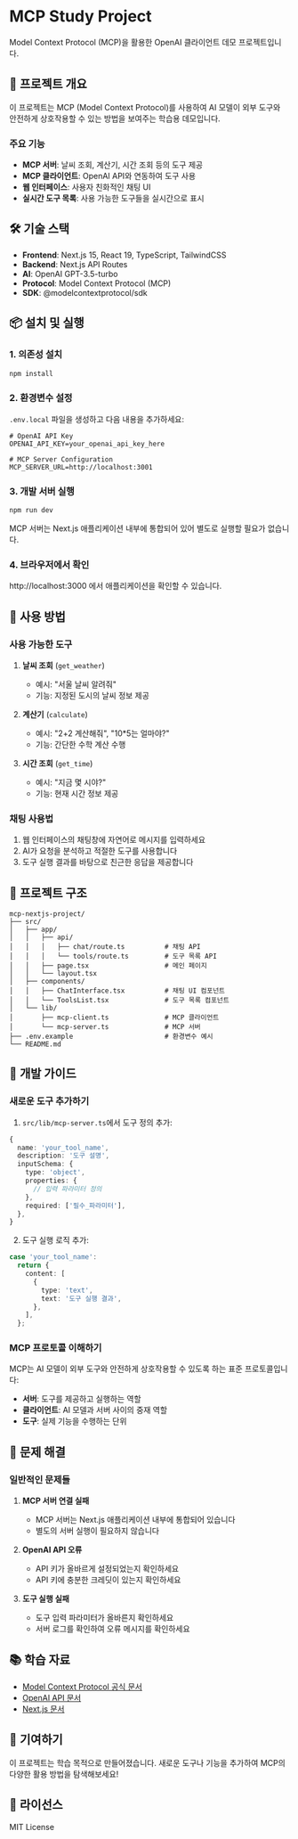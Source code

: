# MCP Study Project

Model Context Protocol (MCP)을 활용한 OpenAI 클라이언트 데모 프로젝트입니다.

## 🚀 프로젝트 개요

이 프로젝트는 MCP (Model Context Protocol)를 사용하여 AI 모델이 외부 도구와 안전하게 상호작용할 수 있는 방법을 보여주는 학습용 데모입니다.

### 주요 기능

- **MCP 서버**: 날씨 조회, 계산기, 시간 조회 등의 도구 제공
- **MCP 클라이언트**: OpenAI API와 연동하여 도구 사용
- **웹 인터페이스**: 사용자 친화적인 채팅 UI
- **실시간 도구 목록**: 사용 가능한 도구들을 실시간으로 표시

## 🛠️ 기술 스택

- **Frontend**: Next.js 15, React 19, TypeScript, TailwindCSS
- **Backend**: Next.js API Routes
- **AI**: OpenAI GPT-3.5-turbo
- **Protocol**: Model Context Protocol (MCP)
- **SDK**: @modelcontextprotocol/sdk

## 📦 설치 및 실행

### 1. 의존성 설치

```bash
npm install
```

### 2. 환경변수 설정

`.env.local` 파일을 생성하고 다음 내용을 추가하세요:

```env
# OpenAI API Key
OPENAI_API_KEY=your_openai_api_key_here

# MCP Server Configuration
MCP_SERVER_URL=http://localhost:3001
```

### 3. 개발 서버 실행

```bash
npm run dev
```

MCP 서버는 Next.js 애플리케이션 내부에 통합되어 있어 별도로 실행할 필요가 없습니다.

### 4. 브라우저에서 확인

http://localhost:3000 에서 애플리케이션을 확인할 수 있습니다.

## 🎯 사용 방법

### 사용 가능한 도구

1. **날씨 조회** (`get_weather`)
   - 예시: "서울 날씨 알려줘"
   - 기능: 지정된 도시의 날씨 정보 제공

2. **계산기** (`calculate`)
   - 예시: "2+2 계산해줘", "10*5는 얼마야?"
   - 기능: 간단한 수학 계산 수행

3. **시간 조회** (`get_time`)
   - 예시: "지금 몇 시야?"
   - 기능: 현재 시간 정보 제공

### 채팅 사용법

1. 웹 인터페이스의 채팅창에 자연어로 메시지를 입력하세요
2. AI가 요청을 분석하고 적절한 도구를 사용합니다
3. 도구 실행 결과를 바탕으로 친근한 응답을 제공합니다

## 📁 프로젝트 구조

```
mcp-nextjs-project/
├── src/
│   ├── app/
│   │   ├── api/
│   │   │   ├── chat/route.ts          # 채팅 API
│   │   │   └── tools/route.ts         # 도구 목록 API
│   │   ├── page.tsx                   # 메인 페이지
│   │   └── layout.tsx
│   ├── components/
│   │   ├── ChatInterface.tsx          # 채팅 UI 컴포넌트
│   │   └── ToolsList.tsx              # 도구 목록 컴포넌트
│   └── lib/
│       ├── mcp-client.ts              # MCP 클라이언트
│       └── mcp-server.ts              # MCP 서버
├── .env.example                       # 환경변수 예시
└── README.md
```

## 🔧 개발 가이드

### 새로운 도구 추가하기

1. `src/lib/mcp-server.ts`에서 도구 정의 추가:

```typescript
{
  name: 'your_tool_name',
  description: '도구 설명',
  inputSchema: {
    type: 'object',
    properties: {
      // 입력 파라미터 정의
    },
    required: ['필수_파라미터'],
  },
}
```

2. 도구 실행 로직 추가:

```typescript
case 'your_tool_name':
  return {
    content: [
      {
        type: 'text',
        text: '도구 실행 결과',
      },
    ],
  };
```

### MCP 프로토콜 이해하기

MCP는 AI 모델이 외부 도구와 안전하게 상호작용할 수 있도록 하는 표준 프로토콜입니다:

- **서버**: 도구를 제공하고 실행하는 역할
- **클라이언트**: AI 모델과 서버 사이의 중재 역할
- **도구**: 실제 기능을 수행하는 단위

## 🐛 문제 해결

### 일반적인 문제들

1. **MCP 서버 연결 실패**
   - MCP 서버는 Next.js 애플리케이션 내부에 통합되어 있습니다
   - 별도의 서버 실행이 필요하지 않습니다

2. **OpenAI API 오류**
   - API 키가 올바르게 설정되었는지 확인하세요
   - API 키에 충분한 크레딧이 있는지 확인하세요

3. **도구 실행 실패**
   - 도구 입력 파라미터가 올바른지 확인하세요
   - 서버 로그를 확인하여 오류 메시지를 확인하세요

## 📚 학습 자료

- [Model Context Protocol 공식 문서](https://modelcontextprotocol.io/)
- [OpenAI API 문서](https://platform.openai.com/docs)
- [Next.js 문서](https://nextjs.org/docs)

## 🤝 기여하기

이 프로젝트는 학습 목적으로 만들어졌습니다. 새로운 도구나 기능을 추가하여 MCP의 다양한 활용 방법을 탐색해보세요!

## 📄 라이선스

MIT License